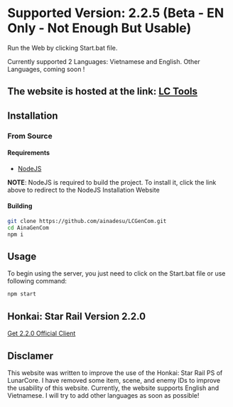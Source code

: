 # Supported Version: 2.2.5 (Beta - EN Only - Not Enough But Usable)
Run the Web by clicking Start.bat file.

Currently supported 2 Languages: Vietnamese and English. Other Languages, coming soon !

## The website is hosted at the link: [LC Tools](https://lcweb.linhle.myds.me/lang=en/cmdbeginner)

## Installation

### From Source

#### Requirements

- [NodeJS](https://nodejs.org/en)

**NOTE**: NodeJS is required to build the project. To install it, click the link above to redirect to the NodeJS Installation Website

#### Building

```sh
git clone https://github.com/ainadesu/LCGenCom.git
cd AinaGenCom
npm i
```

## Usage

To begin using the server, you just need to click on the Start.bat file or use following command:

```sh
npm start
```

## Honkai: Star Rail Version 2.2.0
[Get 2.2.0 Official Client](https://download-porter.hoyoverse.com/download-porter/2024/03/21/2.1%20Setup_hoyoverse.exe?trace_key=StarRail_setup_ua_24c34aa43c71)

## Disclamer
This website was written to improve the use of the Honkai: Star Rail PS of LunarCore.
I have removed some item, scene, and enemy IDs to improve the usability of this website.
Currently, the website supports English and Vietnamese. I will try to add other languages as soon as possible!
